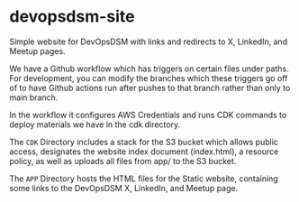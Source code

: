 # devopsdsm-site
Simple website for DevOpsDSM with links and redirects to X, LinkedIn, and Meetup pages.

We have a Github workflow which has triggers on certain files under paths.
For development, you can modify the branches which these triggers go off of to have Github actions run after pushes to that branch rather than only to main branch.

In the workflow it configures AWS Credentials and runs CDK commands to deploy materials we have in the cdk directory. 

The `CDK` Directory includes a stack for the S3 bucket which allows public access, designates the website index document (index.html), a resource policy, as well as uploads all files from app/ to the S3 bucket.

The `APP` Directory hosts the HTML files for the Static website, containing some links to the DevOpsDSM X, LinkedIn, and Meetup page.